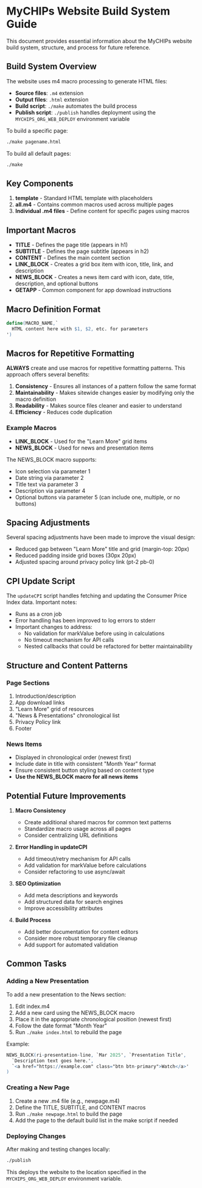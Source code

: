 # MyCHIPs Website Build System Guide

This document provides essential information about the MyCHIPs website build system, structure, and process for future reference.

## Build System Overview

The website uses m4 macro processing to generate HTML files:

- **Source files**: `.m4` extension
- **Output files**: `.html` extension
- **Build script**: `./make` automates the build process
- **Publish script**: `./publish` handles deployment using the `MYCHIPS_ORG_WEB_DEPLOY` environment variable

To build a specific page:
```bash
./make pagename.html
```

To build all default pages:
```bash
./make
```

## Key Components

1. **template** - Standard HTML template with placeholders
2. **all.m4** - Contains common macros used across multiple pages
3. **Individual .m4 files** - Define content for specific pages using macros

## Important Macros

- **TITLE** - Defines the page title (appears in h1)
- **SUBTITLE** - Defines the page subtitle (appears in h2)
- **CONTENT** - Defines the main content section
- **LINK_BLOCK** - Creates a grid box item with icon, title, link, and description
- **NEWS_BLOCK** - Creates a news item card with icon, date, title, description, and optional buttons
- **GETAPP** - Common component for app download instructions

## Macro Definition Format

```m4
define(MACRO_NAME,`
  HTML content here with $1, $2, etc. for parameters
')
```

## Macros for Repetitive Formatting

**ALWAYS** create and use macros for repetitive formatting patterns. This approach offers several benefits:

1. **Consistency** - Ensures all instances of a pattern follow the same format
2. **Maintainability** - Makes sitewide changes easier by modifying only the macro definition
3. **Readability** - Makes source files cleaner and easier to understand
4. **Efficiency** - Reduces code duplication

### Example Macros

- **LINK_BLOCK** - Used for the "Learn More" grid items
- **NEWS_BLOCK** - Used for news and presentation items

The NEWS_BLOCK macro supports:
- Icon selection via parameter 1
- Date string via parameter 2
- Title text via parameter 3
- Description via parameter 4
- Optional buttons via parameter 5 (can include one, multiple, or no buttons)

## Spacing Adjustments

Several spacing adjustments have been made to improve the visual design:
- Reduced gap between "Learn More" title and grid (margin-top: 20px)
- Reduced padding inside grid boxes (30px 20px)
- Adjusted spacing around privacy policy link (pt-2 pb-0)

## CPI Update Script

The `updateCPI` script handles fetching and updating the Consumer Price Index data. Important notes:

- Runs as a cron job
- Error handling has been improved to log errors to stderr
- Important changes to address:
  - No validation for markValue before using in calculations
  - No timeout mechanism for API calls
  - Nested callbacks that could be refactored for better maintainability

## Structure and Content Patterns

### Page Sections
1. Introduction/description
2. App download links
3. "Learn More" grid of resources
4. "News & Presentations" chronological list
5. Privacy Policy link
6. Footer

### News Items
- Displayed in chronological order (newest first)
- Include date in title with consistent "Month Year" format
- Ensure consistent button styling based on content type
- **Use the NEWS_BLOCK macro for all news items**

## Potential Future Improvements

1. **Macro Consistency**
   - Create additional shared macros for common text patterns
   - Standardize macro usage across all pages
   - Consider centralizing URL definitions

2. **Error Handling in updateCPI**
   - Add timeout/retry mechanism for API calls
   - Add validation for markValue before calculations
   - Consider refactoring to use async/await

3. **SEO Optimization**
   - Add meta descriptions and keywords
   - Add structured data for search engines
   - Improve accessibility attributes

4. **Build Process**
   - Add better documentation for content editors
   - Consider more robust temporary file cleanup
   - Add support for automated validation

## Common Tasks

### Adding a New Presentation

To add a new presentation to the News section:

1. Edit index.m4
2. Add a new card using the NEWS_BLOCK macro
3. Place it in the appropriate chronological position (newest first)
4. Follow the date format "Month Year"
5. Run `./make index.html` to rebuild the page

Example:
```m4
NEWS_BLOCK(ri-presentation-line, `Mar 2025', `Presentation Title',
  `Description text goes here.',
  `<a href="https://example.com" class="btn btn-primary">Watch</a>'
)
```

### Creating a New Page

1. Create a new .m4 file (e.g., newpage.m4)
2. Define the TITLE, SUBTITLE, and CONTENT macros
3. Run `./make newpage.html` to build the page
4. Add the page to the default build list in the make script if needed

### Deploying Changes

After making and testing changes locally:

```bash
./publish
```

This deploys the website to the location specified in the `MYCHIPS_ORG_WEB_DEPLOY` environment variable.